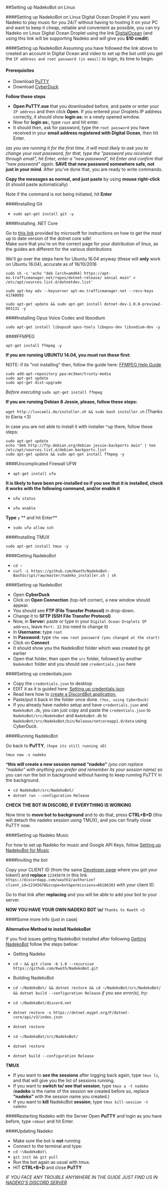 ##Setting up NadekoBot on Linux

####Setting up NadekoBot on Linux Digital Ocean Droplet
If you want Nadeko to play music for you 24/7 without having to hosting it on your PC and want to keep it cheap, reliable and convenient as possible, you can try Nadeko on Linux Digital Ocean Droplet using the link [DigitalOcean](http://m.do.co/c/46b4d3d44795/) (and using this link will be supporting Nadeko and will give you **$10 credit**)

####Setting up NadekoBot
Assuming you have followed the link above to created an account in Digital Ocean and video to set up the bot until you get the `IP address and root password (in email)` to login, its time to begin.

#### Prerequisites
- Download [PuTTY](http://www.chiark.greenend.org.uk/~sgtatham/putty/download.html)
- Download [CyberDuck](https://cyberduck.io)

**Follow these steps**

- **Open PuTTY.exe** that you downloaded before, and paste or enter your `IP address` and then click **Open**.
If you entered your Droplets IP address correctly, it should show **login as:** in a newly opened window.
- Now for **login as:**, type `root` and hit enter.
- It should then, ask for password, type the `root password` you have received in your **email address registered with Digital Ocean**, then hit Enter.

*(as you are running it for the first time, it will most likely to ask you to change your root password, for that, type the "password you received through email", hit Enter, enter a "new password", hit Enter and confirm that "new password" again.*
**SAVE that new password somewhere safe, not just in your mind**. After you've done that, you are ready to write commands.

**Copy the messages as normal, and just paste** by using **mouse right-click** (it should paste automatically)

Note if the command is not being initiated, hit **Enter**

####Installing Git

- `sudo apt-get install git -y`

####Installing .NET Core

Go to [this link](https://www.microsoft.com/net/core#ubuntu) provided by microsoft for instructions on how to get the most up to date version of the dotnet core sdk!  
Make sure that you're on the correct page for your distribution of linux, as the guides are different for the various distributions  

We'll go over the steps here for Ubuntu 16.04 anyway (these will **only** work on Ubuntu 16.04), accurate as of 16/10/2016

```
sudo sh -c 'echo "deb [arch=amd64] https://apt-mo.trafficmanager.net/repos/dotnet-release/ xenial main" > /etc/apt/sources.list.d/dotnetdev.list'

sudo apt-key adv --keyserver apt-mo.trafficmanager.net --recv-keys 417A0893

sudo apt-get update && sudo apt-get install dotnet-dev-1.0.0-preview2-003131 -y
```

####Installing Opus Voice Codec and libsodium

`sudo apt-get install libopus0 opus-tools libopus-dev libsodium-dev -y`

####FFMPEG

`apt-get install ffmpeg -y`

**If you are running UBUNTU 14.04, you must run these first:**

NOTE: if its "not installing" then, follow the guide here: [FFMPEG Help Guide](http://www.faqforge.com/linux/how-to-install-ffmpeg-on-ubuntu-14-04/)

```
sudo add-apt-repository ppa:mc3man/trusty-media
sudo apt-get update
sudo apt-get dist-upgrade
```
*Before executing* `sudo apt-get install ffmpeg`

**If you are running Debian 8 Jessie, please, follow these steps:**

`wget http://luxcaeli.de/installer.sh && sudo bash installer.sh` (Thanks to Eleria <3)

In case you are not able to install it with installer ^up there, follow these steps:

```
sudo apt-get update
echo "deb http://ftp.debian.org/debian jessie-backports main" | tee /etc/apt/sources.list.d/debian-backports.list
sudo apt-get update && sudo apt-get install ffmpeg -y
```

####Uncomplicated Firewall UFW

- `apt-get install ufw`

**It is likely to have been pre-installed so if you see that it is installed, check it works with the following command, and/or enable it**

- `ufw status`

- `ufw enable`

**Type** `y` ** and hit Enter**

- `sudo ufw allow ssh`

####Installing TMUX

`sudo apt-get install tmux -y`

####Getting NadekoBot

- `cd ~`
- `curl -L https://github.com/Kwoth/NadekoBot-BashScript/raw/master/nadeko_installer.sh | sh`

####Setting up NadekoBot 

- Open **CyberDuck**
- Click on **Open Connection** (top-left corner), a new window should appear.
- You should see **FTP (File Transfer Protocol)** in drop-down.
- Change it to **SFTP (SSH File Transfer Protocol)**
- Now, in **Server:** paste or type in your `Digital Ocean Droplets IP address`, leave `Port: 22` (no need to change it)
- In **Username:** type `root`
- In **Password:** type `the new root password (you changed at the start)`
- Click on **Connect**
- It should show you the NadekoBot folder which was created by git earlier
- Open that folder, then open the `src` folder, followed by another `NadekoBot` folder and you should see `credentials.json` here

####Setting up credentials.json

- Copy the `credentials.json` to desktop
- EDIT it as it is guided here: [Setting up credentials.json](http://nadekobot.readthedocs.io/en/1.0/guides/Windows%20Guide/#setting-up-credentialsjson-file)
- Read here how to [create a DiscordBot application.](http://nadekobot.readthedocs.io/en/1.0/guides/Windows%20Guide/#creating-discordbot-application)
- Paste/put it back in the folder once done. `(Yes, using CyberDuck)`
- If you already have nadeko setup and have `credentials.json` and `NadekoBot.db`, you can just copy and paste the `credentials.json` to `NadekoBot/src/NadekoBot` and `NadekoBot.db` to `NadekoBot/src/NadekoBot/bin/Release/netcoreapp1.0/data` using CyberDuck.

####Running NadekoBot

Go back to **PuTTY**, `(hope its still running xD)`

`tmux new -s nadeko`  
  
**^this will create a new session named “nadeko”** *(you can replace “nadeko” with anything you prefer and remember its your session name)* so you can run the bot in background without having to keep running PuTTY in the background.

- `cd NadekoBot/src/NadekoBot/`
- `dotnet run --configuration Release`

**CHECK THE BOT IN DISCORD, IF EVERYTHING IS WORKING**

Now time to **move bot to background** and to do that, press **CTRL+B+D** (this will detach the nadeko session using TMUX), and you can finally close PuTTY now.

####Setting up Nadeko Music

For how to set up Nadeko for music and Google API Keys, follow [Setting up NadekoBot for Music](http://nadekobot.readthedocs.io/en/1.0/guides/Windows%20Guide/#setting-up-nadekobot-for-music)

####Inviting the bot

Copy your CLIENT ID (from the same [Developer page](https://discordapp.com/developers/applications/me) where you got your token!) and **replace** `12345678` in this link `https://discordapp.com/oauth2/authorize?client_id=12345678&scope=bot&permissions=66186303` with your client ID.

Go to that link after **replacing** and you will be able to add your bot to your server.

**NOW YOU HAVE YOUR OWN NADEKO BOT \o/** `Thanks to Kwoth <3`

####Some more Info (just in case)

**Alternative Method to install NadekoBot**

If you find issues getting NadekoBot installed after following [Getting NadekoBot](http://nadekobot.readthedocs.io/en/1.0/guides/Linux%20Guide/#getting-nadekobot) follow the steps bellow:

- Getting Nadeko

- `cd ~ && git clone -b 1.0 --recursive https://github.com/Kwoth/NadekoBot.git`

- Building NadekoBot

- `cd ~/NadekoBot/ && dotnet restore && cd ~/NadekoBot/src/NadekoBot/ && dotnet build --configuration Release`
*if you see error(s), try:*

- `cd ~/NadekoBot/discord.net`
- `dotnet restore -s https://dotnet.myget.org/F/dotnet-core/api/v3/index.json`
- `dotnet restore`
- `cd ~/NadekoBot/src/NadekoBot/`
- `dotnet restore` 
- `dotnet build --configuration Release`

**TMUX**

- If you want to **see the sessions** after logging back again, type `tmux ls`, and that will give you the list of sessions running.
- If you want to **switch to/ see that session**, type `tmux a -t nadeko` (**nadeko** is the name of the session we created before so, replace **“nadeko”** with the session name you created.)
- If you want to **kill** NadekoBot **session**, type `tmux kill-session -t nadeko`

####Restarting Nadeko with the Server
Open **PuTTY** and login as you have before, type `reboot` and hit Enter.

####Updating Nadeko

- Make sure the bot is **not** running
- Connect to the terminal and type:
- `cd ~\NadekoBot\`
- `git init && git pull`
- Run the bot again as usual with tmux.
- HIT **CTRL+B+D** and close **PuTTY**

*IF YOU FACE ANY TROUBLE ANYWHERE IN THE GUIDE JUST FIND US IN [NADEKO'S DISCORD SERVER](https://discord.gg/0ehQwTK2RBjAxzEY)*

